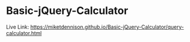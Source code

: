 # Basic-jQuery-Calculator
Live Link: https://miketdennison.github.io/Basic-jQuery-Calculator/query-calculator.html

